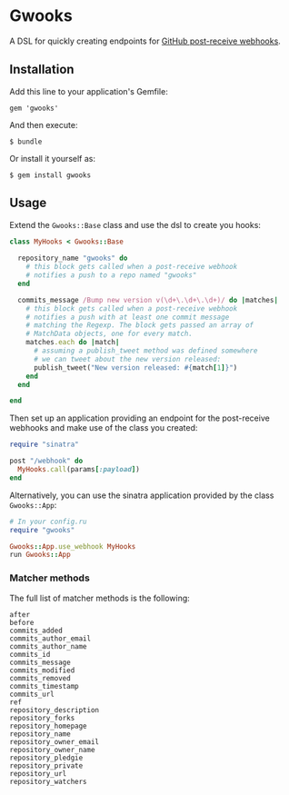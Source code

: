 # Gwooks

A DSL for quickly creating endpoints for [GitHub post-receive webhooks](https://help.github.com/articles/post-receive-hooks).

## Installation

Add this line to your application's Gemfile:

    gem 'gwooks'

And then execute:

    $ bundle

Or install it yourself as:

    $ gem install gwooks

## Usage

Extend the `Gwooks::Base` class and use the dsl to create you hooks:

```ruby
class MyHooks < Gwooks::Base
  
  repository_name "gwooks" do
    # this block gets called when a post-receive webhook
    # notifies a push to a repo named "gwooks"
  end

  commits_message /Bump new version v(\d+\.\d+\.\d+)/ do |matches|
    # this block gets called when a post-receive webhook
    # notifies a push with at least one commit message
    # matching the Regexp. The block gets passed an array of
    # MatchData objects, one for every match.
    matches.each do |match|
      # assuming a publish_tweet method was defined somewhere
      # we can tweet about the new version released:
      publish_tweet("New version released: #{match[1]}")
    end
  end

end
```

Then set up an application providing an endpoint for the post-receive webhooks and make use of the class you created:

```ruby
require "sinatra"

post "/webhook" do
  MyHooks.call(params[:payload])
end
```

Alternatively, you can use the sinatra application provided by the class `Gwooks::App`:

```ruby
# In your config.ru
require "gwooks"

Gwooks::App.use_webhook MyHooks
run Gwooks::App
```

### Matcher methods

The full list of matcher methods is the following:
```
after
before
commits_added
commits_author_email
commits_author_name
commits_id
commits_message
commits_modified
commits_removed
commits_timestamp
commits_url
ref
repository_description
repository_forks
repository_homepage
repository_name
repository_owner_email
repository_owner_name
repository_pledgie
repository_private
repository_url
repository_watchers
```

